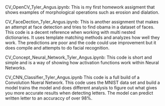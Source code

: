 CV_OpenCV_Tyler_Angus.ipynb: This is my first homework assigment that shows examples of morphological operations such as erosion and dialation.

CV_FaceDection_Tyler_Angus.ipynb: This is another assignment that makes an attempt at face detection and tries to find obama in a dataset of faces.
This code is a decent reference when working with multi nested dictionaries. It uses template matching methods and analyzes how well they work. 
The predictions are poor and the code could use improvement but it does compile and attempts to do facial recognition.

CV_Concept_Neural_Network_Tyler_Angus.ipynb: This code is short and simple and is a way of showing how activation functions work within Neural Networks.

CV_CNN_Classifier_Tyler_Angus.ipynb This code is a full build of a Convolution Nueral Network. 
This code uses the MNIST data set and build a model trains the model and does different analysis to figure out what gives you more accurate results when detecting letters. 
The model can predict written letter to an accuraccy of over 98%.
